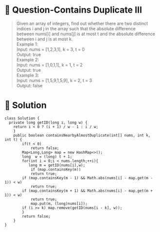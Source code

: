 # :japanese_goblin: Question-Contains Duplicate III

> Given an array of integers, find out whether there are two distinct indices i and j in the array such that the absolute difference  
> between nums[i] and nums[j] is at most t and the absolute difference between i and j is at most k.  
> Example 1:  
> Input: nums = [1,2,3,1], k = 3, t = 0  
> Output: true  
> Example 2:  
> Input: nums = [1,0,1,1], k = 1, t = 2  
> Output: true    
> Example 3:  
> Input: nums = [1,5,9,1,5,9], k = 2, t = 3  
> Output: false  

# :bento: Solution

```
class Solution {
  private long getID(long i, long w) {
    return i < 0 ? (i + 1) / w - 1 : i / w;
    }
    public boolean containsNearbyAlmostDuplicate(int[] nums, int k, int t) {
        if(t < 0)
            return false;
        Map<Long,Long> map = new HashMap<>();
        long  w = (long) t + 1;
        for(int i = 0;i < nums.length;++i){
           long m = getID(nums[i],w);
            if (map.containsKey(m))
            return true;
        if (map.containsKey(m - 1) && Math.abs(nums[i] - map.get(m - 1)) < w)
            return true;
        if (map.containsKey(m + 1) && Math.abs(nums[i] - map.get(m + 1)) < w)
            return true;
            map.put(m, (long)nums[i]);
        if (i >= k) map.remove(getID(nums[i - k], w));
        }
        return false;        
    }
}
```
